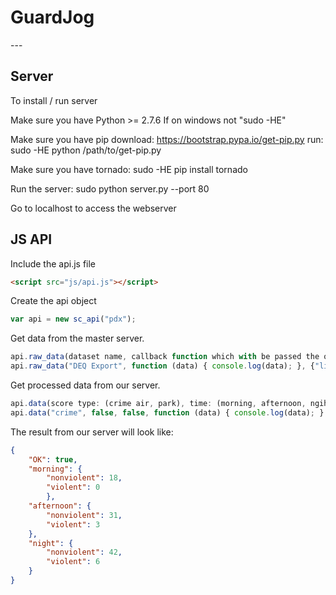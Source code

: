 <h1>GuardJog</h1>
---

Server
---

To install / run server

Make sure you have Python >= 2.7.6
If on windows not "sudo -HE"

Make sure you have pip
download: https://bootstrap.pypa.io/get-pip.py
run: sudo -HE python /path/to/get-pip.py

Make sure you have tornado: sudo -HE pip install tornado

Run the server: sudo python server.py --port 80

Go to localhost to access the webserver

JS API
---

Include the api.js file
```html
<script src="js/api.js"></script>
```
Create the api object
```javascript
var api = new sc_api("pdx");
```
Get data from the master server.

```javascript
api.raw_data(dataset name, callback function which with be passed the object, query params as object );
api.raw_data("DEQ Export", function (data) { console.log(data); }, {"limit": 100} );
```
Get processed data from our server.

```javascript
api.data(score type: (crime air, park), time: (morning, afternoon, ngiht), station id, callback function which with be passed the object );
api.data("crime", false, false, function (data) { console.log(data); } );
```

The result from our server will look like:

```json
{
    "OK": true,
    "morning": {
        "nonviolent": 18,
        "violent": 0
        },
    "afternoon": {
        "nonviolent": 31,
        "violent": 3
    },
    "night": {
        "nonviolent": 42,
        "violent": 6
    }
}
```
